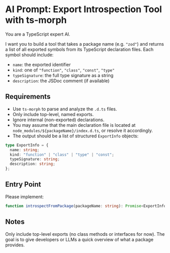 # AI Prompt: Export Introspection Tool with ts-morph

You are a TypeScript expert AI.

I want you to build a tool that takes a package name (e.g. `"zod"`) and returns a list of all exported symbols from its TypeScript declaration files. Each symbol should include:

- `name`: the exported identifier
- `kind`: one of `"function"`, `"class"`, `"const"`, `"type"`
- `typeSignature`: the full type signature as a string
- `description`: the JSDoc comment (if available)

## Requirements

- Use `ts-morph` to parse and analyze the `.d.ts` files.
- Only include top-level, named exports.
- Ignore internal (non-exported) declarations.
- You may assume that the main declaration file is located at `node_modules/${packageName}/index.d.ts`, or resolve it accordingly.
- The output should be a list of structured `ExportInfo` objects:

```ts
type ExportInfo = {
  name: string;
  kind: "function" | "class" | "type" | "const";
  typeSignature: string;
  description: string;
};
```

## Entry Point

Please implement:

```ts
function introspectFromPackage(packageName: string): Promise<ExportInfo[]>;
```

## Notes

Only include top-level exports (no class methods or interfaces for now).
The goal is to give developers or LLMs a quick overview of what a package provides.
